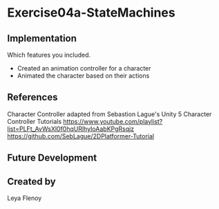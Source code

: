 # Exercise04a-StateMachines

## Implementation
Which features you included.

 - Created an animation controller for a character
 - Animated the character based on their actions

## References

Character Controller adapted from Sebastion Lague's Unity 5 Character Controller Tutorials
https://www.youtube.com/playlist?list=PLFt_AvWsXl0f0hqURlhyIoAabKPgRsqjz
https://github.com/SebLague/2DPlatformer-Tutorial

## Future Development

## Created by
Leya Flenoy